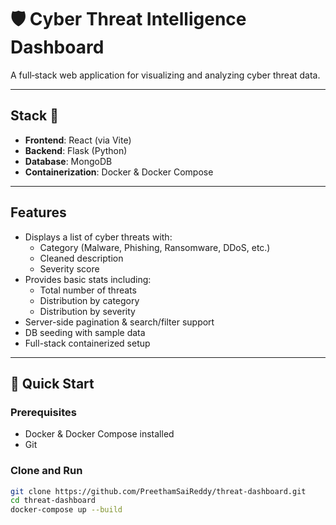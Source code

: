 # 🛡️ Cyber Threat Intelligence Dashboard

A full‑stack web application for visualizing and analyzing cyber threat data.

---

## Stack 🧱

- **Frontend**: React (via Vite)
- **Backend**: Flask (Python)
- **Database**: MongoDB
- **Containerization**: Docker & Docker Compose

---

## Features

- Displays a list of cyber threats with:
  - Category (Malware, Phishing, Ransomware, DDoS, etc.)
  - Cleaned description
  - Severity score
- Provides basic stats including:
  - Total number of threats
  - Distribution by category
  - Distribution by severity
- Server-side pagination & search/filter support
- DB seeding with sample data
- Full-stack containerized setup

---

## 🚀 Quick Start

### Prerequisites

- Docker & Docker Compose installed
- Git

### Clone and Run

```bash
git clone https://github.com/PreethamSaiReddy/threat-dashboard.git
cd threat-dashboard
docker-compose up --build

